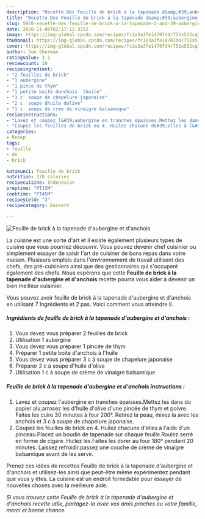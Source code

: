 ```yaml
---
description: "Recette Des Feuille de brick à la tapenade d&amp;#39;aubergine et d&amp;#39;anchois"
title: "Recette Des Feuille de brick à la tapenade d&amp;#39;aubergine et d&amp;#39;anchois"
slug: 5970-recette-des-feuille-de-brick-a-la-tapenade-d-and-39-aubergine-et-d-and-39-anchois
date: 2020-11-08T02:17:12.325Z
image: https://img-global.cpcdn.com/recipes/fc1e3a3fe14707d4/751x532cq70/feuille-de-brick-a-la-tapenade-daubergine-et-danchois-photo-principale-de-la-recette.jpg
thumbnail: https://img-global.cpcdn.com/recipes/fc1e3a3fe14707d4/751x532cq70/feuille-de-brick-a-la-tapenade-daubergine-et-danchois-photo-principale-de-la-recette.jpg
cover: https://img-global.cpcdn.com/recipes/fc1e3a3fe14707d4/751x532cq70/feuille-de-brick-a-la-tapenade-daubergine-et-danchois-photo-principale-de-la-recette.jpg
author: Joe Sherman
ratingvalue: 3.1
reviewcount: 10
recipeingredient:
- "2 feuilles de brick"
- "1 aubergine"
- "1 pince de thym"
- "1 petite boite danchois  lhuile"
- "3 c  soupe de chapelure japonaise"
- "2 c  soupe dhuile dolive"
- "1 c  soupe de crme de vinaigre balsamique"
recipeinstructions:
- "Lavez et coupez l&#39;aubergine en tranches épaisses.Mettez les dans du papier alu,arrosez les d&#39;huile d&#39;olive d&#39;une pincée de thym et poivre. Faites les cuire 30 minutes à four 200°. Retirez la peau, mixez la avec les anchois et 3 c à soupe de chapelure japonaise."
- "Coupez les feuilles de brick en 4. Huilez chacune d&#39;elles à l&#39;aide d&#39;un pinceau.Placez un boudin de tapenade sur chaque feuille.Roulez serré en forme de cigare. Huilez les.Faites les dorer au four 180° pendant 20 minutes. Laissez refroidir.passez une couche de crème de vinaigre balsamique avant de les servir."
categories:
- Resep
tags:
- feuille
- de
- brick

katakunci: feuille de brick 
nutrition: 178 calories
recipecuisine: Indonesian
preptime: "PT15M"
cooktime: "PT45M"
recipeyield: "3"
recipecategory: Dessert

---
```



![Feuille de brick à la tapenade d&#39;aubergine et d&#39;anchois](https://img-global.cpcdn.com/recipes/fc1e3a3fe14707d4/751x532cq70/feuille-de-brick-a-la-tapenade-daubergine-et-danchois-photo-principale-de-la-recette.jpg)

La cuisine est une sorte d'art et il existe également plusieurs types de cuisine que vous pourriez découvrir. Vous pouvez devenir chef cuisinier ou simplement essayer de saisir l'art de cuisiner de bons repas dans votre maison. Plusieurs emplois dans l'environnement de travail utilisent des chefs, des pré-cuisiniers ainsi que des gestionnaires qui s'occupent également des chefs. Nous espérons que cette <strong> Feuille de brick à la tapenade d&#39;aubergine et d&#39;anchois </strong> recette pourra vous aider à devenir un bien meilleur cuisinier.

<!--inarticleads1-->

Vous pouvez avoir feuille de brick à la tapenade d&#39;aubergine et d&#39;anchois en utilisant 7 Ingrédients et 2 pas. Voici comment vous atteindre il.

##### Ingrédients de feuille de brick à la tapenade d&#39;aubergine et d&#39;anchois :

1. Vous devez vous préparer 2 feuilles de brick
1. Utilisation 1 aubergine
1. Vous devez vous préparer 1 pincée de thym
1. Préparer 1 petite boite d&#39;anchois à l&#39;huile
1. Vous devez vous préparer 3 c à soupe de chapelure japonaise
1. Préparer 2 c à soupe d&#39;huile d&#39;olive
1. Utilisation 1 c à soupe de crème de vinaigre balsamique




<!--inarticleads2-->

##### Feuille de brick à la tapenade d&#39;aubergine et d&#39;anchois instructions :

1. Lavez et coupez l&#39;aubergine en tranches épaisses.Mettez les dans du papier alu,arrosez les d&#39;huile d&#39;olive d&#39;une pincée de thym et poivre. Faites les cuire 30 minutes à four 200°. Retirez la peau, mixez la avec les anchois et 3 c à soupe de chapelure japonaise.
1. Coupez les feuilles de brick en 4. Huilez chacune d&#39;elles à l&#39;aide d&#39;un pinceau.Placez un boudin de tapenade sur chaque feuille.Roulez serré en forme de cigare. Huilez les.Faites les dorer au four 180° pendant 20 minutes. Laissez refroidir.passez une couche de crème de vinaigre balsamique avant de les servir.




<!--inarticleads1-->

<p>
Prenez ces idées de recettes Feuille de brick à la tapenade d&#39;aubergine et d&#39;anchois et utilisez-les ainsi que peut-être même expérimentez pendant que vous y êtes. La cuisine est un endroit formidable pour essayer de nouvelles choses avec la meilleure aide.
</p>

<p>
<i>Si vous trouvez cette Feuille de brick à la tapenade d&#39;aubergine et d&#39;anchois recette utile, partagez-la avec vos amis proches ou votre famille, merci et bonne chance.</i>
</p>
